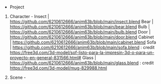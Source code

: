 * Project 

1. Character - Insect   | https://github.com/6210612666/anim63b/blob/main/insect.blend
               Bear     | https://github.com/6210612666/anim63b/blob/main/bear.blend
               Bulb     | https://github.com/6210612666/anim63b/blob/main/bulb.blend
               Door     | https://github.com/6210612666/anim63b/blob/main/door.blend
               Cabinet  | https://github.com/6210612666/anim63b/blob/main/cabinet.blend
               Sofa     | https://github.com/6210612666/anim63b/blob/main/sofa.blend      : credit  https://free3d.com/3d-model/sof-listo-para-la-impresin-3d-o-para-un-proyecto-en-general-831566.html#
               Glass    | https://github.com/6210612666/anim63b/blob/main/glass.blend     : credit  https://free3d.com/3d-model/mug-829988.html
               
2. Scene     - 
               
